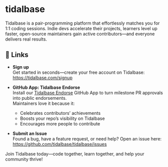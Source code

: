 # tidalbase

Tidalbase is a pair-programming platform that effortlessly matches you for 1:1 coding sessions. Indie devs accelerate their projects, learners level up faster, open-source maintainers gain active contributors—and everyone delivers real results.

## 🔗 Links

- **Sign up**  
  Get started in seconds—create your free account on Tidalbase:  
  https://tidalbase.com/signup

- **GitHub App: Tidalbase Endorse**  
  Install our [Tidalbase Endorse](https://github.com/apps/tidalbase-endorse) GitHub App to turn milestone PR approvals into public endorsements.  
  Maintainers love it because it:  
  - Celebrates contributors’ achievements  
  - Boosts your repo’s visibility on Tidalbase  
  - Encourages more people to contribute

- **Submit an Issue**  
  Found a bug, have a feature request, or need help? Open an issue here:  
  https://github.com/tidalbase/tidalbase/issues

Join Tidalbase today—code together, learn together, and help your community thrive!




